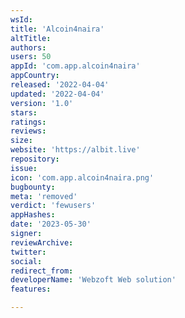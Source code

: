 ```yaml
---
wsId: 
title: 'Alcoin4naira'
altTitle: 
authors: 
users: 50
appId: 'com.app.alcoin4naira'
appCountry: 
released: '2022-04-04'
updated: '2022-04-04'
version: '1.0'
stars: 
ratings: 
reviews: 
size: 
website: 'https://albit.live'
repository: 
issue: 
icon: 'com.app.alcoin4naira.png'
bugbounty: 
meta: 'removed'
verdict: 'fewusers'
appHashes: 
date: '2023-05-30'
signer: 
reviewArchive: 
twitter: 
social: 
redirect_from: 
developerName: 'Webzoft Web solution'
features: 

---
```


